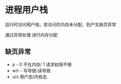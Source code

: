 # 进程用户栈

运行时访问用户栈，若访问的内存未分配，则产生缺页异常  

通过异常处理 进行内存分配  

## 缺页异常
* p - 0 不在内存/ 1 请求权限不够
* w/r - 写导致/读导致
* u/s 用户态/内核态